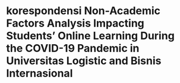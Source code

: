 # korespondensi Non-Academic Factors Analysis Impacting Students’ Online Learning During the COVID-19 Pandemic in Universitas Logistic and Bisnis Internasional

